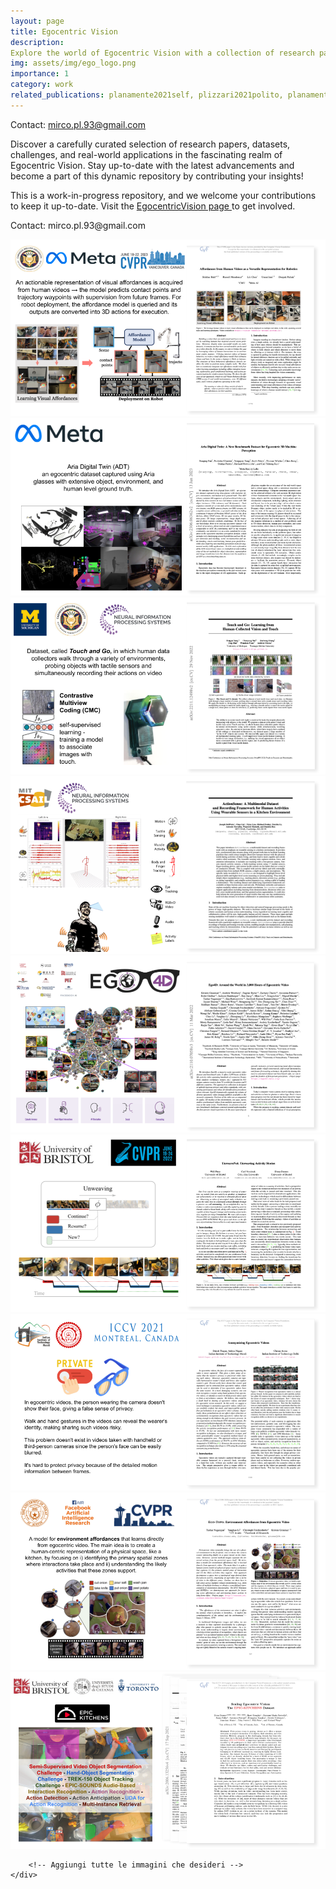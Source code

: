 ```yaml
---
layout: page
title: Egocentric Vision
description: 
Explore the world of Egocentric Vision with a collection of research papers, datasets, challenges, and practical applications.
img: assets/img/ego_logo.png
importance: 1
category: work
related_publications: planamente2021self, plizzari2021polito, planamente2019leveraging, planamente2022domain, plizzari2022e2, plananamente2022test, planamente2022polito, goletto2023bringing, neubert2023lcmv, peirone2022test, planamente2023multi
---
```




Contact: mirco.pl.93@gmail.com

 <div class="row">
        <p>Discover a carefully curated selection of research papers, datasets, challenges, and real-world applications in the fascinating realm of Egocentric Vision. Stay up-to-date with the latest advancements and become a part of this dynamic repository by contributing your insights!</p>
        <p>This is a work-in-progress repository, and we welcome your contributions to keep it up-to-date. Visit the <a href="https://egocentricvision.github.io/EgocentricVision/" target="_blank">EgocentricVision page </a> to get involved.</p>
        <p class="contact">Contact: mirco.pl.93@gmail.com</p>
    </div>

<section>
    <div class="row">
        <div><img src="/assets/img/egocentric_vision_image/egovideo_to_robot.png" alt="Immagine 2023" class="carousel-image"></div>
        <div><img src="/assets/img/egocentric_vision_image/ProjectAria.png" alt="Immagine 2023" class="carousel-image"></div>
        <div><img src="/assets/img/egocentric_vision_image/TouchAndGo.png" alt="Immagine nips22" class="carousel-image"></div>
        <div><img src="/assets/img/egocentric_vision_image/ActionSense.png" alt="Immagine nips22" class="carousel-image"></div>
        <div><img src="/assets/img/egocentric_vision_image/ego4d.png" alt="Immagine cvpr22" class="carousel-image"></div>
        <div><img src="/assets/img/egocentric_vision_image/UnweaveNet.png" alt="Immagine cvpr22" class="carousel-image"></div>
        <div><img src="/assets/img/egocentric_vision_image/EgoPrivacy.png" alt="Immagine iccv21" class="carousel-image"></div>
        <div><img src="/assets/img/egocentric_vision_image/Egotopo.png" alt="Immagine cvpr20" class="carousel-image"></div>
        <div><img src="/assets/img/egocentric_vision_image/EK.png" alt="Immagine eccv18" class="carousel-image"></div>
        <!--EGOTOPO -->
        <!--Ego4d -->
        <!--EK challenge -->

        <!-- Aggiungi tutte le immagini che desideri -->
    </div>
</section>

